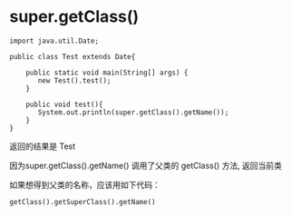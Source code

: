 # super.getClass()

    import java.util.Date;

    public class Test extends Date{

        public static void main(String[] args) {
           new Test().test();
        }

        public void test(){
           System.out.println(super.getClass().getName());
        }
    }

返回的结果是 Test

因为super.getClass().getName() 调用了父类的 getClass() 方法, 返回当前类

如果想得到父类的名称，应该用如下代码：

    getClass().getSuperClass().getName()
